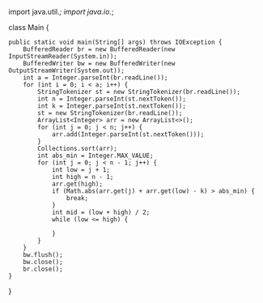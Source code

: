 import java.util.*;
import java.io.*;

class Main {

    public static void main(String[] args) throws IOException {
        BufferedReader br = new BufferedReader(new InputStreamReader(System.in));
        BufferedWriter bw = new BufferedWriter(new OutputStreamWriter(System.out));
        int a = Integer.parseInt(br.readLine());
        for (int i = 0; i < a; i++) {
            StringTokenizer st = new StringTokenizer(br.readLine());
            int n = Integer.parseInt(st.nextToken());
            int k = Integer.parseInt(st.nextToken());
            st = new StringTokenizer(br.readLine());
            ArrayList<Integer> arr = new ArrayList<>();
            for (int j = 0; j < n; j++) {
                arr.add(Integer.parseInt(st.nextToken()));
            }
            Collections.sort(arr);
            int abs_min = Integer.MAX_VALUE;
            for (int j = 0; j < n - 1; j++) {
                int low = j + 1;
                int high = n - 1;
                arr.get(high);
                if (Math.abs(arr.get(j) + arr.get(low) - k) > abs_min) {
                    break;
                }
                int mid = (low + high) / 2;
                while (low <= high) {
    
                }
            }
        }
        bw.flush();
        bw.close();
        br.close();
    }
}